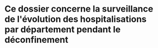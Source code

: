 # Ce dossier concerne la surveillance de l'évolution des hospitalisations par département pendant le déconfinement
